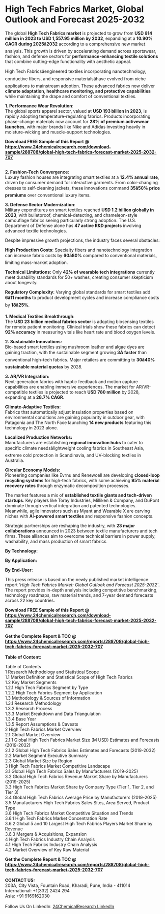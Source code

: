<h1>High Tech Fabrics Market, Global Outlook and Forecast 2025-2032</h1><p>The global <strong>High Tech Fabrics market</strong> is projected to grow from <strong>USD 614 million in 2023 to USD 1,557.95 million by 2032</strong>, expanding at a <strong>10.90% CAGR during 2025â2032</strong> according to a comprehensive new market analysis. This growth is driven by accelerating demand across sportswear, fashion, and defense sectors for <strong>performance-enhancing textile solutions</strong> that combine cutting-edge functionality with aesthetic appeal.</p><p>High Tech Fabricsâengineered textiles incorporating nanotechnology, conductive fibers, and responsive materialsâhave evolved from niche applications to mainstream adoption. These advanced fabrics now deliver <strong>climate adaptation, healthcare monitoring, and protective capabilities</strong> while maintaining the drape and comfort of conventional textiles.</p><p><strong>1. Performance Wear Revolution:</strong><br>
The global sports apparel sector, valued at <strong>USD 193 billion in 2023</strong>, is rapidly adopting temperature-regulating fabrics. Products incorporating phase-change materials now account for <strong>28% of premium activewear launches</strong>, with major brands like Nike and Adidas investing heavily in moisture-wicking and muscle-support technologies.</p><div><b>Download FREE Sample of this Report @ 
            <a href="https://www.24chemicalresearch.com/download-sample/288708/global-high-tech-fabrics-forecast-market-2025-2032-707">
            https://www.24chemicalresearch.com/download-sample/288708/global-high-tech-fabrics-forecast-market-2025-2032-707</a></b></div><br><p><strong>2. Fashion-Tech Convergence:</strong><br>
Luxury fashion houses are integrating smart textiles at a <strong>12.4% annual rate</strong>, driven by consumer demand for interactive garments. From color-changing dresses to self-cleaning jackets, these innovations command <strong>35â50% price premiums</strong> over conventional luxury items.</p><p><strong>3. Defense Sector Modernization:</strong><br>
Military expenditures on smart textiles reached <strong>USD 1.2 billion globally in 2023</strong>, with bulletproof, chemical-detecting, and chameleon-style camouflage fabrics seeing particularly strong adoption. The U.S. Department of Defense alone has <strong>47 active R&amp;D projects</strong> involving advanced textile technologies.</p><p>Despite impressive growth projections, the industry faces several obstacles:</p><p><strong>High Production Costs:</strong> Specialty fibers and nanotechnology integration can increase fabric costs by <strong>60â80%</strong> compared to conventional materials, limiting mass-market adoption.</p><p><strong>Technical Limitations:</strong> Only <strong>42% of wearable tech integrations</strong> currently meet durability standards for 50+ washes, creating consumer skepticism about longevity.</p><p><strong>Regulatory Complexity:</strong> Varying global standards for smart textiles add <strong>6â11 months</strong> to product development cycles and increase compliance costs by <strong>18â25%</strong>.</p><p><strong>1. Medical Textiles Breakthrough:</strong><br>
The <strong>USD 23 billion medical fabrics sector</strong> is adopting biosensing textiles for remote patient monitoring. Clinical trials show these fabrics can detect <strong>92% accuracy</strong> in measuring vitals like heart rate and blood oxygen levels.</p><p><strong>2. Sustainable Innovations:</strong><br>
Bio-based smart textiles using mushroom leather and algae dyes are gaining traction, with the sustainable segment growing <strong>3Ã faster</strong> than conventional high-tech fabrics. Major retailers are committing to <strong>30â40% sustainable material quotas</strong> by 2028.</p><p><strong>3. AR/VR Integration:</strong><br>
Next-generation fabrics with haptic feedback and motion capture capabilities are enabling immersive experiences. The market for AR/VR-compatible textiles is projected to reach <strong>USD 780 million</strong> by 2028, expanding at a <strong>28.7% CAGR</strong>.</p><p><strong>Climate-Adaptive Textiles:</strong><br>
	Fabrics that automatically adjust insulation properties based on environmental conditions are gaining popularity in outdoor gear, with Patagonia and The North Face launching <strong>14 new products</strong> featuring this technology in 2023 alone.</p><p><strong>Localized Production Networks:</strong><br>
	Manufacturers are establishing <strong>regional innovation hubs</strong> to cater to specific climate needsâlightweight cooling fabrics in Southeast Asia, extreme cold protection in Scandinavia, and UV-blocking textiles in Australia.</p><p><strong>Circular Economy Models:</strong><br>
	Pioneering companies like Evrnu and Renewcell are developing <strong>closed-loop recycling systems</strong> for high-tech fabrics, with some achieving <strong>95% material recovery rates</strong> through enzymatic decomposition processes.</p><p>The market features a mix of <strong>established textile giants and tech-driven startups</strong>. Key players like Toray Industries, Milliken &amp; Company, and DuPont dominate through vertical integration and patented technologies. Meanwhile, agile innovators such as Myant and Wearable X are carving niches with <strong>AI-powered smart textiles</strong> and responsive fashion concepts.</p><p>Strategic partnerships are reshaping the industry, with <strong>23 major collaborations</strong> announced in 2023 between textile manufacturers and tech firms. These alliances aim to overcome technical barriers in power supply, washability, and mass production of smart fabrics.</p><p><strong>By Technology:</strong></p><p><strong>By Application:</strong></p><p><strong>By End-User:</strong></p><p>This press release is based on the newly published market intelligence report <em>'High Tech Fabrics Market: Global Outlook and Forecast 2025-2032'</em>. The report provides in-depth analysis including competitive benchmarking, technology roadmaps, raw material trends, and 7-year demand forecasts across 22 key countries.</p><div><b>Download FREE Sample of this Report @ 
            <a href="https://www.24chemicalresearch.com/download-sample/288708/global-high-tech-fabrics-forecast-market-2025-2032-707">
            https://www.24chemicalresearch.com/download-sample/288708/global-high-tech-fabrics-forecast-market-2025-2032-707</a></b></div><br><div><b>Get the Complete Report & TOC @ 
            <a href="https://www.24chemicalresearch.com/reports/288708/global-high-tech-fabrics-forecast-market-2025-2032-707">
            https://www.24chemicalresearch.com/reports/288708/global-high-tech-fabrics-forecast-market-2025-2032-707</a></b></div><br>
            <b>Table of Content:</b><p>Table of Contents<br />
1 Research Methodology and Statistical Scope<br />
1.1 Market Definition and Statistical Scope of High Tech Fabrics<br />
1.2 Key Market Segments<br />
1.2.1 High Tech Fabrics Segment by Type<br />
1.2.2 High Tech Fabrics Segment by Application<br />
1.3 Methodology & Sources of Information<br />
1.3.1 Research Methodology<br />
1.3.2 Research Process<br />
1.3.3 Market Breakdown and Data Triangulation<br />
1.3.4 Base Year<br />
1.3.5 Report Assumptions & Caveats<br />
2 High Tech Fabrics Market Overview<br />
2.1 Global Market Overview<br />
2.1.1 Global High Tech Fabrics Market Size (M USD) Estimates and Forecasts (2019-2032)<br />
2.1.2 Global High Tech Fabrics Sales Estimates and Forecasts (2019-2032)<br />
2.2 Market Segment Executive Summary<br />
2.3 Global Market Size by Region<br />
3 High Tech Fabrics Market Competitive Landscape<br />
3.1 Global High Tech Fabrics Sales by Manufacturers (2019-2025)<br />
3.2 Global High Tech Fabrics Revenue Market Share by Manufacturers (2019-2025)<br />
3.3 High Tech Fabrics Market Share by Company Type (Tier 1, Tier 2, and Tier 3)<br />
3.4 Global High Tech Fabrics Average Price by Manufacturers (2019-2025)<br />
3.5 Manufacturers High Tech Fabrics Sales Sites, Area Served, Product Type<br />
3.6 High Tech Fabrics Market Competitive Situation and Trends<br />
3.6.1 High Tech Fabrics Market Concentration Rate<br />
3.6.2 Global 5 and 10 Largest High Tech Fabrics Players Market Share by Revenue<br />
3.6.3 Mergers & Acquisitions, Expansion<br />
4 High Tech Fabrics Industry Chain Analysis<br />
4.1 High Tech Fabrics Industry Chain Analysis<br />
4.2 Market Overview of Key Raw Material</p><div><b>Get the Complete Report & TOC @ 
            <a href="https://www.24chemicalresearch.com/reports/288708/global-high-tech-fabrics-forecast-market-2025-2032-707">
            https://www.24chemicalresearch.com/reports/288708/global-high-tech-fabrics-forecast-market-2025-2032-707</a></b></div><br><b>CONTACT US:</b><br>
            203A, City Vista, Fountain Road, Kharadi, Pune, India - 411014<br>
            International: +1(332) 2424 294<br>
            Asia: +91 9169162030 <br><br>
            Follow Us On LinkedIn: <a href="https://www.linkedin.com/company/24chemicalresearch/">24ChemicalResearch LinkedIn</a>